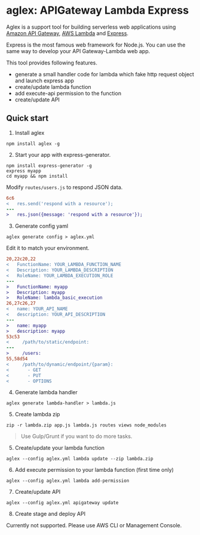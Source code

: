 # aglex: APIGateway Lambda Express

Aglex is a support tool for building serverless web applications using [Amazon API Gateway](https://aws.amazon.com/api-gateway/), [AWS Lambda](https://aws.amazon.com/lambda/) and [Express](http://expressjs.com/).

Express is the most famous web framework for Node.js.
You can use the same way to develop your API Gateway-Lambda web app.

This tool provides following features.

- generate a small handler code for lambda which fake http request object and launch express app
- create/update lambda function
- add execute-api permission to the function
- create/update API

## Quick start

1. Install aglex

  ```
  npm install aglex -g
  ```

2. Start your app with express-generator.

  ```
  npm install express-generator -g
  express myapp
  cd myapp && npm install
  ```

  Modify `routes/users.js` to respond JSON data.

  ```diff
  6c6
  <   res.send('respond with a resource');
  ---
  >   res.json({message: 'respond with a resource'});
  ```

3. Generate config yaml

  ```
  aglex generate config > aglex.yml
  ```

  Edit it to match your environment.

  ```diff
  20,22c20,22
  <   FunctionName: YOUR_LAMBDA_FUNCTION_NAME
  <   Description: YOUR_LAMBDA_DESCRIPTION
  <   RoleName: YOUR_LAMBDA_EXECUTION_ROLE
  ---
  >   FunctionName: myapp
  >   Description: myapp
  >   RoleName: lambda_basic_execution
  26,27c26,27
  <   name: YOUR_API_NAME
  <   description: YOUR_API_DESCRIPTION
  ---
  >   name: myapp
  >   description: myapp
  53c53
  <     /path/to/static/endpoint:
  ---
  >     /users:
  55,58d54
  <     /path/to/dynamic/endpoint/{param}:
  <       - GET
  <       - PUT
  <       - OPTIONS
  ```

4. Generate lambda handler

  ```
  aglex generate lambda-handler > lambda.js
  ```

5. Create lambda zip

  ```
  zip -r lambda.zip app.js lambda.js routes views node_modules
  ```

  > Use Gulp/Grunt if you want to do more tasks.

5. Create/update your lambda function

  ```
  aglex --config aglex.yml lambda update --zip lambda.zip
  ```

6. Add execute permission to your lambda function (first time only)

  ```
  aglex --config aglex.yml lambda add-permission
  ```

7. Create/update API

  ```
  aglex --config aglex.yml apigateway update
  ```

8. Create stage and deploy API

  Currently not supported. Please use AWS CLI or Management Console.
